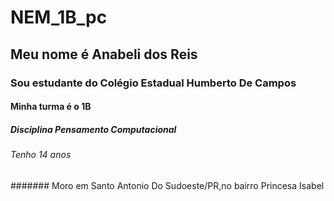 # NEM_1B_pc
## Meu nome é Anabeli dos Reis
### Sou estudante do Colégio Estadual Humberto De Campos
#### Minha turma é o 1B
##### Disciplina Pensamento Computacional
###### Tenho 14 anos
####### Moro em Santo Antonio Do Sudoeste/PR,no bairro Princesa Isabel

